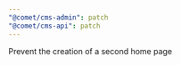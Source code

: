 ```yaml
---
"@comet/cms-admin": patch
"@comet/cms-api": patch
---
```


Prevent the creation of a second home page
